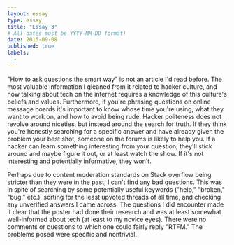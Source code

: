 ```yaml
---
layout: essay
type: essay
title: "Essay 3"
# All dates must be YYYY-MM-DD format!
date: 2015-09-08
published: true
labels:
  -
---
```


"How to ask questions the smart way" is not an article I'd read before. The most valuable information I gleaned from it related to hacker culture, and how talking about tech on the internet requires a knowledge of this culture's beliefs and values. Furthermore, if you're phrasing questions on online message boards it's important to know whose time you're using, what they want to work on, and how to avoid being rude. Hacker politeness does not revolve around niceties, but instead around the search for truth. If they think you're honestly searching for a specific answer and have already given the problem your best shot, someone on the forums is likely to help you. If a hacker can learn something interesting from your question, they'll stick around and maybe figure it out, or at least watch the show. If it's not interesting and potentially informative, they won't. 
 
Perhaps due to content moderation standards on Stack overflow being stricter than they were in the past, I can't find any bad questions. This was in spite of searching by some potentially useful keywords ("help," "broken," "bug," etc.), sorting for the least upvoted threads of all time, and checking any unverified answers I came across. The questions I did encounter made it clear that the poster had done their research and was at least somewhat well-informed about tech (at least to my novice eyes). There were no comments or questions to which one could fairly reply "RTFM." The problems posed were specific and nontrivial.
